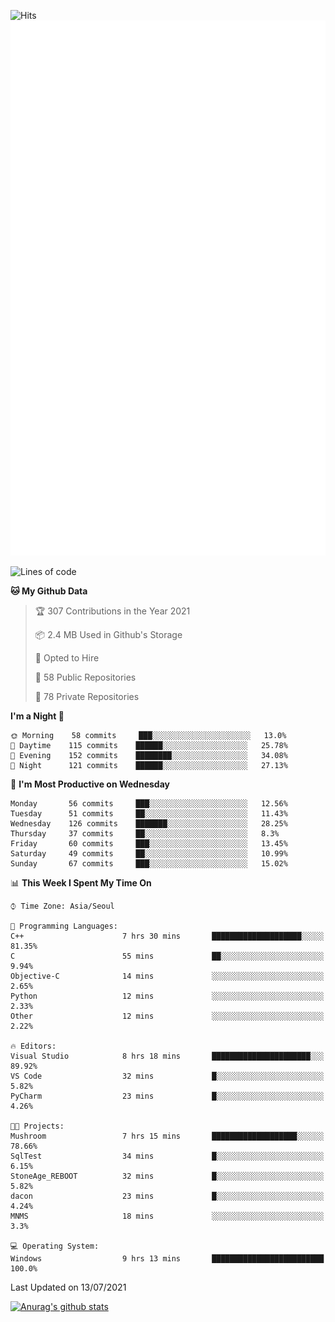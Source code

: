 ![Hits](https://hits.seeyoufarm.com/api/count/incr/badge.svg?url=https%3A%2F%2Fgithub.com%2Fkokose1234&count_bg=%2379C83D&title_bg=%23555555&icon=apple.svg&icon_color=%23E7E7E7&title=hits&edge_flat=false)
<br/>
![Metrics](https://github.com/kokose1234/kokose1234/blob/main/github-metrics.svg)

<!--START_SECTION:waka-->
![Lines of code](https://img.shields.io/badge/From%20Hello%20World%20I%27ve%20Written-13.1%20million%20lines%20of%20code-blue)

**🐱 My Github Data** 

> 🏆 307 Contributions in the Year 2021
 > 
> 📦 2.4 MB Used in Github's Storage 
 > 
> 💼 Opted to Hire
 > 
> 📜 58 Public Repositories 
 > 
> 🔑 78 Private Repositories  
 > 
**I'm a Night 🦉** 

```text
🌞 Morning    58 commits     ███░░░░░░░░░░░░░░░░░░░░░░   13.0% 
🌆 Daytime    115 commits    ██████░░░░░░░░░░░░░░░░░░░   25.78% 
🌃 Evening    152 commits    ████████░░░░░░░░░░░░░░░░░   34.08% 
🌙 Night      121 commits    ██████░░░░░░░░░░░░░░░░░░░   27.13%

```
📅 **I'm Most Productive on Wednesday** 

```text
Monday       56 commits     ███░░░░░░░░░░░░░░░░░░░░░░   12.56% 
Tuesday      51 commits     ██░░░░░░░░░░░░░░░░░░░░░░░   11.43% 
Wednesday    126 commits    ███████░░░░░░░░░░░░░░░░░░   28.25% 
Thursday     37 commits     ██░░░░░░░░░░░░░░░░░░░░░░░   8.3% 
Friday       60 commits     ███░░░░░░░░░░░░░░░░░░░░░░   13.45% 
Saturday     49 commits     ██░░░░░░░░░░░░░░░░░░░░░░░   10.99% 
Sunday       67 commits     ███░░░░░░░░░░░░░░░░░░░░░░   15.02%

```


📊 **This Week I Spent My Time On** 

```text
⌚︎ Time Zone: Asia/Seoul

💬 Programming Languages: 
C++                      7 hrs 30 mins       ████████████████████░░░░░   81.35% 
C                        55 mins             ██░░░░░░░░░░░░░░░░░░░░░░░   9.94% 
Objective-C              14 mins             ░░░░░░░░░░░░░░░░░░░░░░░░░   2.65% 
Python                   12 mins             ░░░░░░░░░░░░░░░░░░░░░░░░░   2.33% 
Other                    12 mins             ░░░░░░░░░░░░░░░░░░░░░░░░░   2.22%

🔥 Editors: 
Visual Studio            8 hrs 18 mins       ██████████████████████░░░   89.92% 
VS Code                  32 mins             █░░░░░░░░░░░░░░░░░░░░░░░░   5.82% 
PyCharm                  23 mins             █░░░░░░░░░░░░░░░░░░░░░░░░   4.26%

🐱‍💻 Projects: 
Mushroom                 7 hrs 15 mins       ███████████████████░░░░░░   78.66% 
SqlTest                  34 mins             █░░░░░░░░░░░░░░░░░░░░░░░░   6.15% 
StoneAge_REBOOT          32 mins             █░░░░░░░░░░░░░░░░░░░░░░░░   5.82% 
dacon                    23 mins             █░░░░░░░░░░░░░░░░░░░░░░░░   4.24% 
MNMS                     18 mins             ░░░░░░░░░░░░░░░░░░░░░░░░░   3.3%

💻 Operating System: 
Windows                  9 hrs 13 mins       █████████████████████████   100.0%

```


 Last Updated on 13/07/2021
<!--END_SECTION:waka-->

[![Anurag's github stats](https://github-readme-stats.vercel.app/api?username=kokose1234&theme=dracula)](https://github.com/anuraghazra/github-readme-stats)



	

